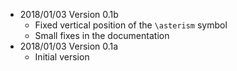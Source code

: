 - 2018/01/03 Version 0.1b
    - Fixed vertical position of the `\asterism` symbol
    - Small fixes in the documentation
- 2018/01/03 Version 0.1a
    - Initial version
